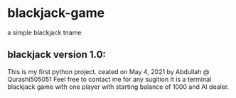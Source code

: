 # blackjack-game
a simple blackjack tname 

blackjack version 1.0:
-
This is my first python project.
ceated on May 4, 2021 by Abdullah @ Qurashi505051
Feel free to contact me for any sugition 
It is a terminal blackjack game with one player with starting balance of 1000 and AI dealer.  
